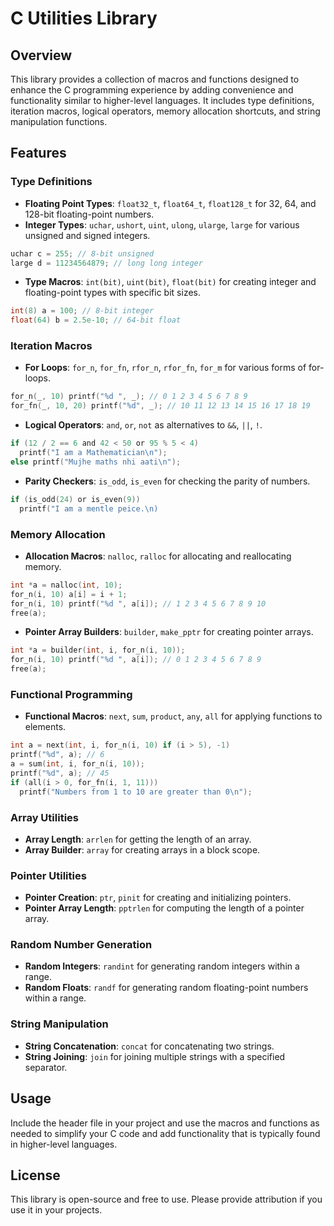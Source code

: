 # C Utilities Library

## Overview

This library provides a collection of macros and functions designed to enhance the C programming experience by adding convenience and functionality similar to higher-level languages. It includes type definitions, iteration macros, logical operators, memory allocation shortcuts, and string manipulation functions.

## Features

### Type Definitions

- **Floating Point Types**: `float32_t`, `float64_t`, `float128_t` for 32, 64, and 128-bit floating-point numbers.
- **Integer Types**: `uchar`, `ushort`, `uint`, `ulong`, `ularge`, `large` for various unsigned and signed integers.
```c
uchar c = 255; // 8-bit unsigned
large d = 11234564879; // long long integer
```
- **Type Macros**: `int(bit)`, `uint(bit)`, `float(bit)` for creating integer and floating-point types with specific bit sizes.
```c
int(8) a = 100; // 8-bit integer
float(64) b = 2.5e-10; // 64-bit float
```

### Iteration Macros

- **For Loops**: `for_n`, `for_fn`, `rfor_n`, `rfor_fn`, `for_m` for various forms of for-loops.
```c
for_n(_, 10) printf("%d ", _); // 0 1 2 3 4 5 6 7 8 9
for_fn(_, 10, 20) printf("%d", _); // 10 11 12 13 14 15 16 17 18 19
```
- **Logical Operators**: `and`, `or`, `not` as alternatives to `&&`, `||`, `!`.
```c
if (12 / 2 == 6 and 42 < 50 or 95 % 5 < 4)
  printf("I am a Mathematician\n");
else printf("Mujhe maths nhi aati\n");
```
- **Parity Checkers**: `is_odd`, `is_even` for checking the parity of numbers.
```c
if (is_odd(24) or is_even(9))
  printf("I am a mentle peice.\n)
```

### Memory Allocation

- **Allocation Macros**: `nalloc`, `ralloc` for allocating and reallocating memory.
```c
int *a = nalloc(int, 10);
for_n(i, 10) a[i] = i + 1;
for_n(i, 10) printf("%d ", a[i]); // 1 2 3 4 5 6 7 8 9 10
free(a);
```
- **Pointer Array Builders**: `builder`, `make_pptr` for creating pointer arrays.
```c
int *a = builder(int, i, for_n(i, 10));
for_n(i, 10) printf("%d ", a[i]); // 0 1 2 3 4 5 6 7 8 9
free(a);
```

### Functional Programming

- **Functional Macros**: `next`, `sum`, `product`, `any`, `all` for applying functions to elements.
```c
int a = next(int, i, for_n(i, 10) if (i > 5), -1)
printf("%d", a); // 6
a = sum(int, i, for_n(i, 10));
printf("%d", a); // 45
if (all(i > 0, for_fn(i, 1, 11)))
  printf("Numbers from 1 to 10 are greater than 0\n");
```

### Array Utilities

- **Array Length**: `arrlen` for getting the length of an array.
- **Array Builder**: `array` for creating arrays in a block scope.

### Pointer Utilities

- **Pointer Creation**: `ptr`, `pinit` for creating and initializing pointers.
- **Pointer Array Length**: `pptrlen` for computing the length of a pointer array.

### Random Number Generation

- **Random Integers**: `randint` for generating random integers within a range.
- **Random Floats**: `randf` for generating random floating-point numbers within a range.

### String Manipulation

- **String Concatenation**: `concat` for concatenating two strings.
- **String Joining**: `join` for joining multiple strings with a specified separator.

## Usage

Include the header file in your project and use the macros and functions as needed to simplify your C code and add functionality that is typically found in higher-level languages.

## License

This library is open-source and free to use. Please provide attribution if you use it in your projects.

